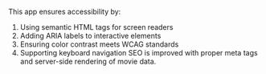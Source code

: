 This app ensures accessibility by:
1. Using semantic HTML tags for screen readers
2. Adding ARIA labels to interactive elements
3. Ensuring color contrast meets WCAG standards
4. Supporting keyboard navigation
SEO is improved with proper meta tags and server-side rendering of movie data.